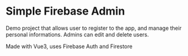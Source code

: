 # Simple Firebase Admin

Demo project that allows user to register to the app, and manage their personal informations.
Admins can edit and delete users.

Made with Vue3, uses Firebase Auth and Firestore
